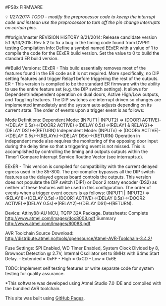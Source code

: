 #PS8x FIRMWARE

:bulb: 
*1/27/2017: TODO - modify the preprocessor code to keeep the interrupt code and instean use the preprocessor to turn off the pin change interrupts on certain pins.*

##origin/master REVISION HISTORY 8/21/2014:
Release candidate version 5.1 9/13/2015: Rev 5.2 to fix a bug in the timing code found from DVPR1 testing
Compilation Info:
Define a symbol named EExER with a value of 1 to compile the code for the EExER build version. Set the value to 0 to build the standard ER build version.

##Build Versions:
EExER - This build essentially removes most of the features found in the ER code as it is not required. More specifically, no DIP setting features and trigger Relay1 before triggering the rest of the outputs. ER - This version is compiled to be the standard ER firmware with the ability to use the entire feature set (e.g. the DIP switch settings). It allows for Dependent/Independent operation on dual doors, Active High/Low outputs, and Toggling features. The DIP switches are interrupt driven so changes are implemented immediately and the system auto adjusts depending on its current state. The order of events upon a trigger event is as follows:

Mode Definitions:
Dependent Mode: (INPUT1 | INPUT2) => (DOOR1 ACTIVE)->(DELAY 0.5s)->(DOOR2 ACTIVE)->(DELAY 0.5s)->(RELAY1 & RELAY2)->(DELAY DS1)->(RETURN)
Independent Mode: (INPUTn) => (DOORn ACTIVE)->(DELAY 0.5s)->(RELAYn)->(DELAY DSn)->(RETURN)
Operation in independent mode also requires the monitoring of the opposing door input during the delay time so that a triggering event is not missed. This is accomplished by controlling the timing and outputs outputs within the Timer1 Compare Interrupt Service Routine Vector (see interrupts.c).

EExER - This version is compiled for compatibility with the current delayed egress used in the 85-800. The pre-compiler bypasses all the DIP switch features as the delayed egress board controls the outputs. This version does not populate the DIP switch (DIP1) or Door 2 rotary encoder (DS2) as neither of these features will be used in this configuration. The order of events when a trigger event occurs is as follows: (INPUT1 | INPUT2) => (RELAY1)->(DELAY 0.5s)->(DOOR1 ACTIVE)->(DELAY 0.5s)->(DOOR2 ACTIVE)->(DELAY 0.5s)->(RELAY2)->(DELAY DS1)->(RETURN).

Device:
Attiny88-AU MCU, TQFP 32A Package.
Datasheets:
Complete http://www.atmel.com/Images/doc8008.pdf
Summary http://www.atmel.com/Images/8008S.pdf

AVR Toolchain Source Download:
http://distribute.atmel.no/tools/opensource/Atmel-AVR-Toolchain-3.4.2/

Fuse Settings:
SPI Enabled, WD Timer Enabled, System Clock Divided by 8, Brownout Detection @ 2.7V, Internal Oscillator set to 8MHz with 64ms Start Delay. - Extended = 0xFF - High = 0xCD - Low = 0x6E

TODO: Implement self testing features or write separate code for system testing for quality assurance.

*This software was developed using Atmel Studio 7.0 IDE and compiled with the bundled AVR toolchain.

This site was built using [GitHub Pages](https://pages.github.com/).

